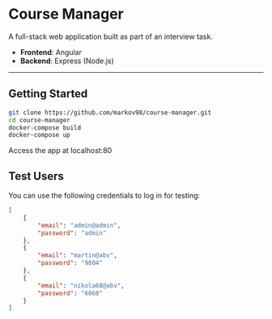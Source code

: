 # Course Manager

A full-stack web application built as part of an interview task.  
- **Frontend**: Angular  
- **Backend**: Express (Node.js)  

---

## Getting Started

```bash
git clone https://github.com/markov98/course-manager.git
cd course-manager
docker-compose build
docker-compose up
```

Access the app at localhost:80

## Test Users
You can use the following credentials to log in for testing:
```json
[
    {
        "email": "admin@admin",
        "password": "admin"
    },
    {
        "email": "martin@abv",
        "password": "9804"
    },
    {
        "email": "nikola68@abv",
        "password": "6868"
    }
]
```
